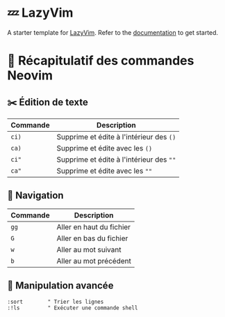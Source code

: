 # 💤 LazyVim

A starter template for [LazyVim](https://github.com/LazyVim/LazyVim).
Refer to the [documentation](https://lazyvim.github.io/installation) to get started.
# 📖 Récapitulatif des commandes Neovim

## ✂️ Édition de texte
| Commande | Description |
|----------|------------|
| `ci)`    | Supprime et édite à l'intérieur des `()` |
| `ca)`    | Supprime et édite avec les `()` |
| `ci"`    | Supprime et édite à l'intérieur des `""` |
| `ca"`    | Supprime et édite avec les `""` |

## 📌 Navigation
| Commande | Description |
|----------|------------|
| `gg`     | Aller en haut du fichier |
| `G`      | Aller en bas du fichier |
| `w`      | Aller au mot suivant |
| `b`      | Aller au mot précédent |

## 🔧 Manipulation avancée
```vim
:sort        " Trier les lignes
:!ls         " Exécuter une commande shell

